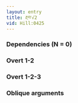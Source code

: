 ```yaml
---
layout: entry
title: རྔབ་√2
vid: Hill:0425
---
```

### Dependencies (N = 0)


### Overt 1-2


### Overt 1-2-3


### Oblique arguments

